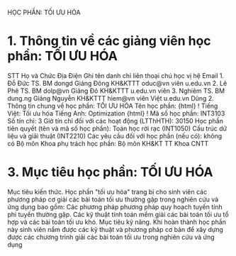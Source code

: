 HỌC PHẦN: TỐI ƯU HÓA
# 1. Thông tin về các giảng viên học phần: TỐI ƯU HÓA
STT Họ và Chức Địa Điện Ghi tên danh chỉ liên thoại chú học vị hệ Email 1. Đỗ Đức TS. BM dongd Giảng Đông KH&KTTT oduc\@vn viên u.edu.vn 2. Lê Phê TS. BM dolp\@vn Giảng Đô KH&KTTT u.edu.vn viên 3. Nghiêm TS. BM dung.ng Giảng Nguyễn KH&KTTT hiem\@vn viên Việt u.edu.vn Dũng 2. Thông tin chung về học phần: TỐI ƯU HÓA Tên học phần:
{html}
! Tiếng Việt: Tối ưu hóa Tiếng Anh: Optimization
{html}
! Mã số học phần: INT3103 Số tín chỉ: 3 Giờ tín chỉ đối với các hoạt động (LTThHTH): 30150 Học phần tiên quyết (tên và mã số học phần): Toán học rời rạc
(INT1050) Cấu trúc dữ liệu và giải thuật (INT2210) Các yêu cầu đối với học phần (nếu có): không có Bộ môn Khoa phụ trách học phần: Bộ môn KH&KT TT Khoa CNTT
# 3. Mục tiêu học phần: TỐI ƯU HÓA
Mục tiêu kiến thức. Học phần "tối ưu hóa" trang bị cho sinh viên các phương pháp cơ giải các bài toán tối ưu thường gặp trong nghiên cứu và ứng dụng bao gồm: Các phương pháp phương pháp quy hoạch tuyến tính phi tuyến thường gặp. Các kỹ thuật tính toán mềm giải các bài toán tối ưu tổ hợp và các bài toán tối ưu khó.
Mục tiêu kỹ năng. Khi hoàn thành học phần này sinh viên nắm được các kỹ thuật và phương pháp cơ bản để xây dựng được các chương trình giải các bài toán tối ưu trong nghiên cứu và ứng dụng
